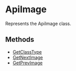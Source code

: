 # ApiImage

Represents the ApiImage class.

## Methods

- [GetClassType](./Methods/GetClassType.md)
- [GetNextImage](./Methods/GetNextImage.md)
- [GetPrevImage](./Methods/GetPrevImage.md)
